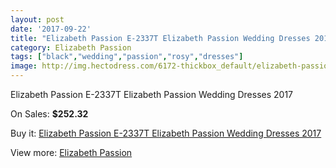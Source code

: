 ```yaml
---
layout: post
date: '2017-09-22'
title: "Elizabeth Passion E-2337T Elizabeth Passion Wedding Dresses 2017"
category: Elizabeth Passion
tags: ["black","wedding","passion","rosy","dresses"]
image: http://img.hectodress.com/6172-thickbox_default/elizabeth-passion-e-2337t-elizabeth-passion-wedding-dresses-2013.jpg
---
```

Elizabeth Passion E-2337T Elizabeth Passion Wedding Dresses 2017

On Sales: **$252.32**
<a href="https://www.hectodress.com/elizabeth-passion/3002-elizabeth-passion-e-2337t-elizabeth-passion-wedding-dresses-2013.html"><amp-img layout="responsive" width="600" height="600" src="//img.hectodress.com/6172-thickbox_default/elizabeth-passion-e-2337t-elizabeth-passion-wedding-dresses-2013.jpg" alt="Elizabeth Passion E-2337T Elizabeth Passion Wedding Dresses 2017 0" /></a>

Buy it: [Elizabeth Passion E-2337T Elizabeth Passion Wedding Dresses 2017](https://www.hectodress.com/elizabeth-passion/3002-elizabeth-passion-e-2337t-elizabeth-passion-wedding-dresses-2013.html "Elizabeth Passion E-2337T Elizabeth Passion Wedding Dresses 2017")

View more: [Elizabeth Passion](https://www.hectodress.com/53-elizabeth-passion "Elizabeth Passion")